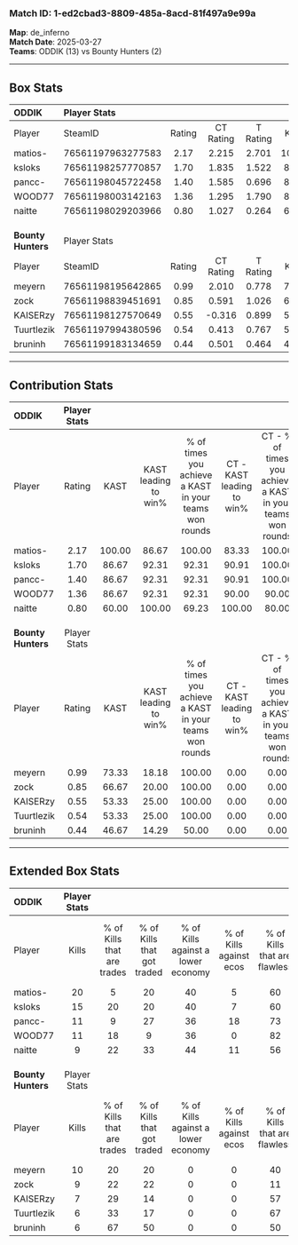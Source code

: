### Match ID: 1-ed2cbad3-8809-485a-8acd-81f497a9e99a  
**Map**: de_inferno  
**Match Date**: 2025-03-27  
**Teams**: ODDIK (13) vs Bounty Hunters (2)  

---  

## Box Stats  

| **ODDIK**          | Player Stats      |        |           |          |        |       |       |         |        |      |     |
| :- | :- | :-: | :-: | :-: | :-: | :-: | :-: | :-: | :-: | :-: | :-: |
| Player             | SteamID           | Rating | CT Rating | T Rating |  KAST  |  ADR  | Kills | Assists | Deaths | K/D  | HS% |
| matios-            | 76561197963277583 |  2.17  |   2.215   |  2.701   | 100.00 | 131.1 |  20   |    3    |   6    | 3.33 | 65  |
| ksloks             | 76561198257770857 |  1.70  |   1.835   |  1.522   | 86.67  | 113.5 |  15   |    4    |   7    | 2.14 | 60  |
| pancc-             | 76561198045722458 |  1.40  |   1.585   |  0.696   | 86.67  | 87.9  |  11   |   12    |   8    | 1.38 | 45  |
| WOOD77             | 76561198003142163 |  1.36  |   1.295   |  1.790   | 86.67  | 56.7  |  11   |    4    |   5    | 2.20 |  9  |
| naitte             | 76561198029203966 |  0.80  |   1.027   |  0.264   | 60.00  | 57.8  |   9   |    4    |   12   | 0.75 | 44  |
|                    |                   |        |           |          |        |       |       |         |        |      |     |
|                    |                   |        |           |          |        |       |       |         |        |      |     |
|                    |                   |        |           |          |        |       |       |         |        |      |     |
| **Bounty Hunters** | Player Stats      |        |           |          |        |       |       |         |        |      |     |
| Player             | SteamID           | Rating | CT Rating | T Rating |  KAST  |  ADR  | Kills | Assists | Deaths | K/D  | HS% |
| meyern             | 76561198195642865 |  0.99  |   2.010   |  0.778   | 73.33  | 74.4  |  10   |    6    |   13   | 0.77 | 50  |
| zock               | 76561198839451691 |  0.85  |   0.591   |  1.026   | 66.67  | 75.8  |   9   |    1    |   13   | 0.69 | 66  |
| KAISERzy           | 76561198127570649 |  0.55  |  -0.316   |  0.899   | 53.33  | 46.9  |   7   |    1    |   13   | 0.54 | 28  |
| Tuurtlezik         | 76561197994380596 |  0.54  |   0.413   |  0.767   | 53.33  | 58.2  |   6   |    3    |   13   | 0.46 | 83  |
| bruninh            | 76561199183134659 |  0.44  |   0.501   |  0.464   | 46.67  | 55.7  |   6   |    1    |   14   | 0.43 | 83  |
---  

## Contribution Stats  

| **ODDIK**          | Player Stats |        |                      |                                                        |                           |                                                             |                          |                                                            |
| :- | :-: | :-: | :-: | :-: | :-: | :-: | :-: | :-: |
| Player             |    Rating    |  KAST  | KAST leading to win% | % of times you achieve a KAST in your teams won rounds | CT - KAST leading to win% | CT - % of times you achieve a KAST in your teams won rounds | T - KAST leading to win% | T - % of times you achieve a KAST in your teams won rounds |
| matios-            |     2.17     | 100.00 |        86.67         |                         100.00                         |           83.33           |                           100.00                            |          100.00          |                           100.00                           |
| ksloks             |     1.70     | 86.67  |        92.31         |                         92.31                          |           90.91           |                           100.00                            |          100.00          |                           66.67                            |
| pancc-             |     1.40     | 86.67  |        92.31         |                         92.31                          |           90.91           |                           100.00                            |          100.00          |                           66.67                            |
| WOOD77             |     1.36     | 86.67  |        92.31         |                         92.31                          |           90.00           |                            90.00                            |          100.00          |                           100.00                           |
| naitte             |     0.80     | 60.00  |        100.00        |                         69.23                          |          100.00           |                            80.00                            |          100.00          |                           33.33                            |
|                    |              |        |                      |                                                        |                           |                                                             |                          |                                                            |
|                    |              |        |                      |                                                        |                           |                                                             |                          |                                                            |
|                    |              |        |                      |                                                        |                           |                                                             |                          |                                                            |
| **Bounty Hunters** | Player Stats |        |                      |                                                        |                           |                                                             |                          |                                                            |
| Player             |    Rating    |  KAST  | KAST leading to win% | % of times you achieve a KAST in your teams won rounds | CT - KAST leading to win% | CT - % of times you achieve a KAST in your teams won rounds | T - KAST leading to win% | T - % of times you achieve a KAST in your teams won rounds |
| meyern             |     0.99     | 73.33  |        18.18         |                         100.00                         |           0.00            |                            0.00                             |          25.00           |                           100.00                           |
| zock               |     0.85     | 66.67  |        20.00         |                         100.00                         |           0.00            |                            0.00                             |          22.22           |                           100.00                           |
| KAISERzy           |     0.55     | 53.33  |        25.00         |                         100.00                         |           0.00            |                            0.00                             |          25.00           |                           100.00                           |
| Tuurtlezik         |     0.54     | 53.33  |        25.00         |                         100.00                         |           0.00            |                            0.00                             |          28.57           |                           100.00                           |
| bruninh            |     0.44     | 46.67  |        14.29         |                         50.00                          |           0.00            |                            0.00                             |          20.00           |                           50.00                            |
---  

## Extended Box Stats  

| **ODDIK**          | Player Stats |                            |                            |                                    |                         |                              |                                 |        |                             |                                     |                          |                               |                            |
| :- | :-: | :-: | :-: | :-: | :-: | :-: | :-: | :-: | :-: | :-: | :-: | :-: | :-: |
| Player             |    Kills     | % of Kills that are trades | % of Kills that got traded | % of Kills against a lower economy | % of Kills against ecos | % of Kills that are flawless | % of Kills that are close duels | Deaths | % of Deaths that get traded | % of Deaths against a lower economy | % of Deaths against ecos | % of Deaths that are flawless | % of Deaths that are close |
| matios-            |      20      |             5              |             20             |                 40                 |            5            |              60              |                5                |   6    |             67              |                 50                  |            17            |              50               |             0              |
| ksloks             |      15      |             20             |             20             |                 40                 |            7            |              60              |                7                |   7    |             29              |                 43                  |            14            |              29               |             29             |
| pancc-             |      11      |             9              |             27             |                 36                 |           18            |              73              |                0                |   8    |              0              |                 50                  |            0             |              13               |             25             |
| WOOD77             |      11      |             18             |             9              |                 36                 |            0            |              82              |                0                |   5    |             20              |                 60                  |            0             |              80               |             0              |
| naitte             |      9       |             22             |             33             |                 44                 |           11            |              56              |                0                |   12   |             17              |                 42                  |            8             |              50               |             8              |
|                    |              |                            |                            |                                    |                         |                              |                                 |        |                             |                                     |                          |                               |                            |
|                    |              |                            |                            |                                    |                         |                              |                                 |        |                             |                                     |                          |                               |                            |
|                    |              |                            |                            |                                    |                         |                              |                                 |        |                             |                                     |                          |                               |                            |
| **Bounty Hunters** | Player Stats |                            |                            |                                    |                         |                              |                                 |        |                             |                                     |                          |                               |                            |
| Player             |    Kills     | % of Kills that are trades | % of Kills that got traded | % of Kills against a lower economy | % of Kills against ecos | % of Kills that are flawless | % of Kills that are close duels | Deaths | % of Deaths that get traded | % of Deaths against a lower economy | % of Deaths against ecos | % of Deaths that are flawless | % of Deaths that are close |
| meyern             |      10      |             20             |             20             |                 0                  |            0            |              40              |               20                |   13   |             15              |                  0                  |            0             |              62               |             0              |
| zock               |      9       |             22             |             22             |                 0                  |            0            |              11              |               11                |   13   |             23              |                  0                  |            0             |              77               |             8              |
| KAISERzy           |      7       |             29             |             14             |                 0                  |            0            |              57              |                0                |   13   |             23              |                  0                  |            0             |              69               |             8              |
| Tuurtlezik         |      6       |             33             |             17             |                 0                  |            0            |              67              |               17                |   13   |             31              |                  0                  |            0             |              62               |             0              |
| bruninh            |      6       |             67             |             50             |                 0                  |            0            |              50              |               17                |   14   |             14              |                  0                  |            0             |              79               |             0              |
